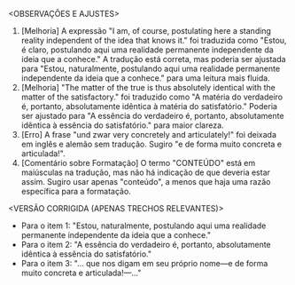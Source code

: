 <OBSERVAÇÕES E AJUSTES>
1. [Melhoria] A expressão "I am, of course, postulating here a standing reality independent of the idea that knows it." foi traduzida como "Estou, é claro, postulando aqui uma realidade permanente independente da ideia que a conhece." A tradução está correta, mas poderia ser ajustada para "Estou, naturalmente, postulando aqui uma realidade permanente independente da ideia que a conhece." para uma leitura mais fluida.
2. [Melhoria] "The matter of the true is thus absolutely identical with the matter of the satisfactory." foi traduzido como "A matéria do verdadeiro é, portanto, absolutamente idêntica à matéria do satisfatório." Poderia ser ajustado para "A essência do verdadeiro é, portanto, absolutamente idêntica à essência do satisfatório." para maior clareza.
3. [Erro] A frase "und zwar very concretely and articulately!" foi deixada em inglês e alemão sem tradução. Sugiro "e de forma muito concreta e articulada!".
4. [Comentário sobre Formatação] O termo "CONTEÚDO" está em maiúsculas na tradução, mas não há indicação de que deveria estar assim. Sugiro usar apenas "conteúdo", a menos que haja uma razão específica para a formatação.

<VERSÃO CORRIGIDA (APENAS TRECHOS RELEVANTES)>
- Para o item 1: "Estou, naturalmente, postulando aqui uma realidade permanente independente da ideia que a conhece."
- Para o item 2: "A essência do verdadeiro é, portanto, absolutamente idêntica à essência do satisfatório."
- Para o item 3: "... que nos digam em seu próprio nome—e de forma muito concreta e articulada!—..."